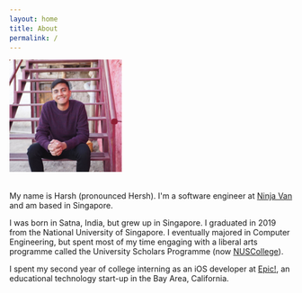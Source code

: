 ```yaml
---
layout: home
title: About
permalink: /
---
```


<img src="profile.jpg" width="200">

<br />
<br />

My name is Harsh (pronounced Hersh). I'm a software engineer at [Ninja Van](https://www.ninjavan.co/en-sg/about-us) and am based in Singapore.

I was born in Satna, India, but grew up in Singapore. I graduated in 2019 from the National University of Singapore. I eventually majored in Computer Engineering, but spent most of my time engaging with a liberal arts programme called the University Scholars Programme (now [NUSCollege](https://nuscollege.nus.edu.sg/)).

I spent my second year of college interning as an iOS developer at [Epic!](www.getepic.com), an educational technology start-up in the Bay Area, California.
